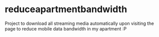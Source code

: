 # reduceapartmentbandwidth
Project to download all streaming media automatically upon visiting the page to reduce mobile data bandwidth in my apartment :P
